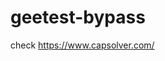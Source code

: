 # geetest-bypass
check https://www.capsolver.com/ 





















                                                                                                                     